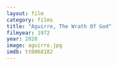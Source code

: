 ```yaml
---
layout: film
category: films
title: "Aguirre, The Wrath Of God"
filmyear: 1972
year: 2020
image: aguirre.jpg
imdb: tt0068182
---
```

